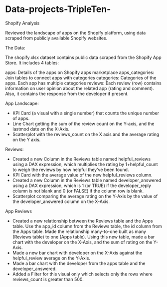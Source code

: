 # Data-projects-TripleTen-

Shopify Analysis 

Reviewed the landscape of apps on the Shopify platform, using data scraped from publicly available Shopify websites. 

The Data:

The shopify.xlsx dataset contains public data scraped from the Shopify App Store. It includes 4 tables:

apps: Details of the apps on Shopify apps marketplace
apps_categories: Join tables to connect apps with categories
categories: Categories of the apps. Each app has multiple categories
reviews: Each review (row) contains information on user opinion about the related app (rating and comment). Also, it contains the response from the developer if present.

App Landscape:

- KPI Card (a visual with a single number) that counts the unique number of apps.
- Line Chart getting the sum of the review count on the Y-axis, and the lastmod date on the X-Axis.
- Scatterplot with the reviews_count on the X axis and the average rating on the Y axis.

Reviews:

- Created a new Column in the Reviews table named helpful_reviews using a DAX expression, which multiplies the rating by 1+helpful_count to       weigh the reviews by how helpful they’ve been found.
- KPI Card with the average value of the new helpful_reviews column.
- Created a new Column in the Reviews table named developer_answered using a DAX expression, which is 1 (or TRUE) if the developer_reply column is not blank and 0 (or FALSE) if the column row is blank. 
- Scatterplot comparing the average rating on the Y-Axis by the value of the developer_answered column on the X-Axis.

App Reviews

- Created a new relationship between the Reviews table and the Apps table. Use the app_id column from the Reviews table, the id column from the Apps table.  Made the relationship many-to-one built as many (Reviews table) to one (Apps table). Using this new table, made a bar chart with the developer on the X-Axis, and the sum of rating on the Y-Axis.
- Made a new bar chart with developer on the X-Axis against the helpful_review average on the Y-Axis.
- Made a bar chart with the developer from the apps table and the developer_answered.
- Added a Filter for this visual only which selects only the rows where reviews_count is greater than 500.
